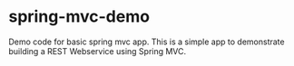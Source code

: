 spring-mvc-demo
===============

Demo code for basic spring mvc app. This is a simple app to demonstrate building a REST Webservice using Spring MVC.
